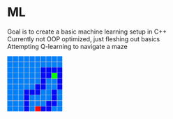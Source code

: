 # ML

Goal is to create a basic machine learning setup in C++  
Currently not OOP optimized, just fleshing out basics  
Attempting Q-learning to navigate a maze

<img src="./.img/maze-b.png" alt="Maze Test" style="width: 25%; height: 25%;"> 
